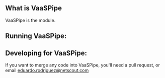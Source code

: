 ## What is VaaSPipe

VaaSPipe is the module.

## Running VaaSPipe:


## Developing for VaaSPipe:

If you want to merge any code into VaaSPipe, you'll need a pull request, or email eduardo.rodriguez@netscout.com

